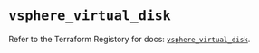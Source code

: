 # `vsphere_virtual_disk`

Refer to the Terraform Registory for docs: [`vsphere_virtual_disk`](https://www.terraform.io/docs/providers/vsphere/r/virtual_disk).
